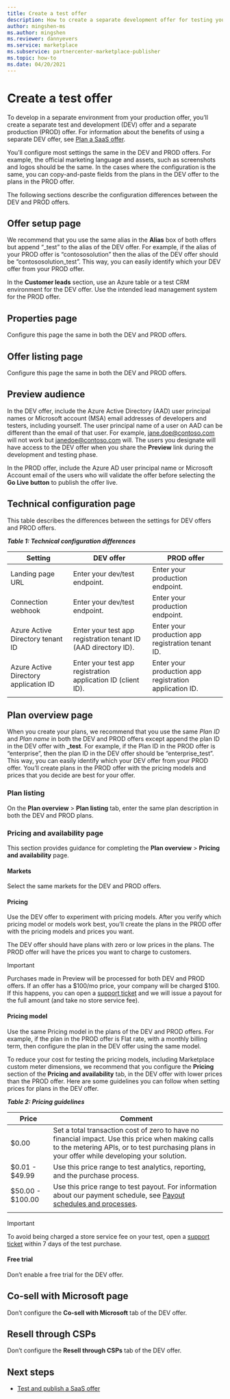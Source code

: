 ```yaml
---
title: Create a test offer
description: How to create a separate development offer for testing your production offer in the commercial marketplace program in Microsoft Partner Center. 
author: mingshen-ms 
ms.author: mingshen
ms.reviewer: dannyevers
ms.service: marketplace 
ms.subservice: partnercenter-marketplace-publisher
ms.topic: how-to
ms.date: 04/20/2021
---
```


# Create a test offer

To develop in a separate environment from your production offer, you’ll create a separate test and development (DEV) offer and a separate production (PROD) offer. For information about the benefits of using a separate DEV offer, see [Plan a SaaS offer](plan-saas-offer.md#test-offer).

You’ll configure most settings the same in the DEV and PROD offers. For example, the official marketing language and assets, such as screenshots and logos should be the same. In the cases where the configuration is the same, you can copy-and-paste fields from the plans in the DEV offer to the plans in the PROD offer.

The following sections describe the configuration differences between the DEV and PROD offers.

## Offer setup page

We recommend that you use the same alias in the **Alias** box of both offers but append “_test” to the alias of the DEV offer. For example, if the alias of your PROD offer is “contososolution” then the alias of the DEV offer should be “contososolution_test”. This way, you can easily identify which your DEV offer from your PROD offer.

In the **Customer leads** section, use an Azure table or a test CRM environment for the DEV offer. Use the intended lead management system for the PROD offer.

## Properties page

Configure this page the same in both the DEV and PROD offers.

## Offer listing page

Configure this page the same in both the DEV and PROD offers.

## Preview audience

In the DEV offer, include the Azure Active Directory (AAD) user principal names or Microsoft account (MSA) email addresses of developers and testers, including yourself. The user principal name of a user on AAD can be different than the email of that user. For example, jane.doe@contoso.com will not work but janedoe@contoso.com will. The users you designate will have access to the DEV offer when you share the **Preview** link during the development and testing phase.

In the PROD offer, include the Azure AD user principal name or Microsoft Account email of the users who will validate the offer before selecting the **Go Live button** to publish the offer live.

## Technical configuration page

This table describes the differences between the settings for DEV offers and PROD offers.

***Table 1: Technical configuration differences***

| Setting | DEV offer | PROD offer |
| ------------ | ------------- | ------------- |
| Landing page URL | Enter your dev/test endpoint. | Enter your production endpoint. |
| Connection webhook | Enter your dev/test endpoint. | Enter your production endpoint. |
| Azure Active Directory tenant ID | Enter your test app registration tenant ID (AAD directory ID). | Enter your production app registration tenant ID. |
| Azure Active Directory application ID | Enter your test app registration application ID (client ID). | Enter your production app registration application ID. |
||||

## Plan overview page

When you create your plans, we recommend that you use the same _Plan ID_ and _Plan name_ in both the DEV and PROD offers except append the plan ID in the DEV offer with **_test**. For example, if the Plan ID in the PROD offer is “enterprise”, then the plan ID in the DEV offer should be “enterprise_test”. This way, you can easily identify which your DEV offer from your PROD offer. You’ll create plans in the PROD offer with the pricing models and prices that you decide are best for your offer.

### Plan listing

On the **Plan overview** > **Plan listing** tab, enter the same plan description in both the DEV and PROD plans.

### Pricing and availability page

This section provides guidance for completing the **Plan overview** > **Pricing and availability** page.

#### Markets

Select the same markets for the DEV and PROD offers.

#### Pricing

Use the DEV offer to experiment with pricing models. After you verify which pricing model or models work best, you’ll create the plans in the PROD offer with the pricing models and prices you want.

The DEV offer should have plans with zero or low prices in the plans. The PROD offer will have the prices you want to charge to customers.

> [!IMPORTANT]
> Purchases made in Preview will be processed for both DEV and PROD offers. If an offer has a $100/mo price, your company will be charged $100. If this happens, you can open a [support ticket](support.md) and we will issue a payout for the full amount (and take no store service fee).

#### Pricing model

Use the same Pricing model in the plans of the DEV and PROD offers. For example, if the plan in the PROD offer is Flat rate, with a monthly billing term, then configure the plan in the DEV offer using the same model.

To reduce your cost for testing the pricing models, including Marketplace custom meter dimensions, we recommend that you configure the **Pricing** section of the **Pricing and availability** tab, in the DEV offer with lower prices than the PROD offer. Here are some guidelines you can follow when setting prices for plans in the DEV offer.

***Table 2: Pricing guidelines***

| Price | Comment |
| ------------ | ------------- |
| $0.00 | Set a total transaction cost of zero to have no financial impact. Use this price when making calls to the metering APIs, or to test purchasing plans in your offer while developing your solution. |
| $0.01 - $49.99 | Use this price range to test analytics, reporting, and the purchase process. |
| $50.00 - $100.00 | Use this price range to test payout. For information about our payment schedule, see [Payout schedules and processes](/partner-center/payout-policy-details). |
|||

> [!IMPORTANT]
>  To avoid being charged a store service fee on your test, open a [support ticket](support.md) within 7 days of the test purchase.

#### Free trial

Don’t enable a free trial for the DEV offer.

## Co-sell with Microsoft page

Don’t configure the **Co-sell with Microsoft** tab of the DEV offer.

## Resell through CSPs

Don’t configure the **Resell through CSPs** tab of the DEV offer.

## Next steps

- [Test and publish a SaaS offer](test-publish-saas-offer.md)
